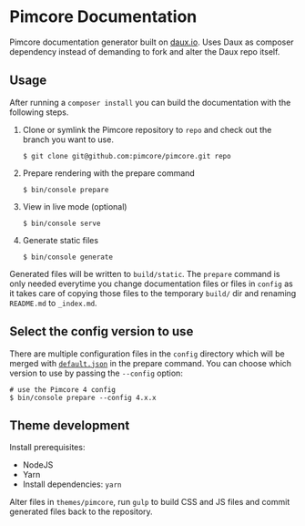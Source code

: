 # Pimcore Documentation

Pimcore documentation generator built on [daux.io](http://daux.io/). Uses Daux as composer dependency instead of demanding
to fork and alter the Daux repo itself. 


## Usage

After running a `composer install` you can build the documentation with the following steps.

1. Clone or symlink the Pimcore repository to `repo` and check out the branch you want to use.

    ```
    $ git clone git@github.com:pimcore/pimcore.git repo
    ```

2. Prepare rendering with the prepare command
   
    ```
    $ bin/console prepare
    ```
   
3. View in live mode (optional)

    ```
    $ bin/console serve
    ```
    
4. Generate static files

    ```
    $ bin/console generate
    ```
    
Generated files will be written to `build/static`. The `prepare` command is only needed everytime you change documentation
files or files in `config` as it takes care of copying those files to the temporary `build/` dir and renaming `README.md`
to `_index.md`.


## Select the config version to use

There are multiple configuration files in the `config` directory which will be merged with [`default.json`](./config/default.json)
in the prepare command. You can choose which version to use by passing the `--config` option:

    # use the Pimcore 4 config
    $ bin/console prepare --config 4.x.x


## Theme development

Install prerequisites:

* NodeJS
* Yarn
* Install dependencies: `yarn`

Alter files in `themes/pimcore`, run `gulp` to build CSS and JS files and commit generated files back to the repository. 
